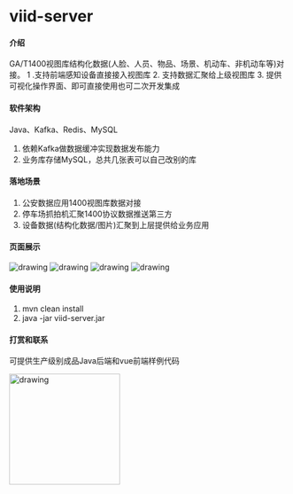 # viid-server

#### 介绍
GA/T1400视图库结构化数据(人脸、人员、物品、场景、机动车、非机动车等)对接。
1 .支持前端感知设备直接接入视图库
2. 支持数据汇聚给上级视图库
3. 提供可视化操作界面、即可直接使用也可二次开发集成

#### 软件架构
Java、Kafka、Redis、MySQL
1. 依赖Kafka做数据缓冲实现数据发布能力
2. 业务库存储MySQL，总共几张表可以自己改别的库

#### 落地场景
1. 公安数据应用1400视图库数据对接
2. 停车场抓拍机汇聚1400协议数据推送第三方
3. 设备数据(结构化数据/图片)汇聚到上层提供给业务应用

#### 页面展示
<img alt="drawing" src="https://gitee.com/xzh-dev/viid-server/raw/master/assets/viid_instance.png"/>
<img alt="drawing" src="https://gitee.com/xzh-dev/viid-server/raw/master/assets/viid_device.png"/>
<img alt="drawing" src="https://gitee.com/xzh-dev/viid-server/raw/master/assets/viid_subscribe.png"/>
<img alt="drawing" src="https://gitee.com/xzh-dev/viid-server/raw/master/assets/viid_collect.png"/>

#### 使用说明

1.  mvn clean install
2.  java -jar viid-server.jar

#### 打赏和联系
可提供生产级别成品Java后端和vue前端样例代码

<img src="https://gitee.com/xzh-dev/viid-server/raw/master/assets/information.jpg" alt="drawing" width="200" height="200"/>
